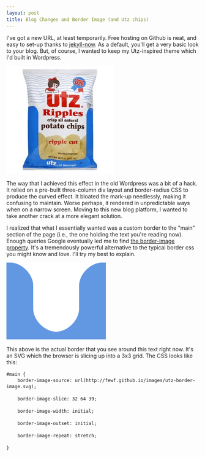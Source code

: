 ```yaml
---
layout: post
title: Blog Changes and Border Image (and Utz chips)
---
```


I've got a new URL, at least temporarily. Free hosting on Github is neat, and easy to set-up thanks to [jekyll-now](https://github.com/barryclark/jekyll-now). As a default, you'll get a very basic look to your blog. But, of course, I wanted to keep my Utz-inspired theme which I'd built in Wordpress.

![Utz's brilliant style](../images/utz.jpg)

The way that I achieved this effect in the old Wordpress was a bit of a hack. It relied on a pre-built three-column div layout and border-radius CSS to produce the curved effect. It bloated the mark-up needlessly, making it confusing to maintain. Worse perhaps, it rendered in unpredictable ways when on a narrow screen. Moving to this new blog platform, I wanted to take another crack at a more elegant solution. 

I realized that what I essentially wanted was a custom border to the "main" section of the page (i.e., the one holding the text you're reading now). Enough queries Google eventually led me to find [the border-image property](https://developer.mozilla.org/en-US/docs/Web/CSS/border-image). It's a tremendously powerful alternative to the typical border css you might know and love. I'll try my best to explain.

![the actual border you're looking at now](../images/utz-border-image.svg)

This above is the actual border that you see around this text right now. It's an SVG which the browser is slicing up into a 3x3 grid. The CSS looks like this:

```
#main {
	border-image-source: url(http://fewf.github.io/images/utz-border-image.svg);

	border-image-slice: 32 64 39;

	border-image-width: initial;

	border-image-outset: initial;

	border-image-repeat: stretch;
	
}
```